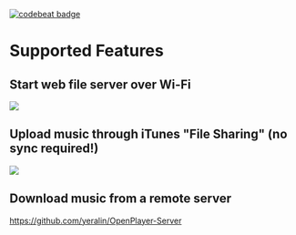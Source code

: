 [![codebeat badge](https://codebeat.co/badges/c8c60acc-0e63-4690-bc53-72508ee184f0)](https://codebeat.co/projects/github-com-yeralin-openplayer-master)

# Supported Features

## Start web file server over Wi-Fi
![](https://i.imgur.com/GPgBLIm.gif)

## Upload music through iTunes "File Sharing" (no sync required!)
![](https://i.imgur.com/oVrWYzd.jpg)

## Download music from a remote server
https://github.com/yeralin/OpenPlayer-Server
